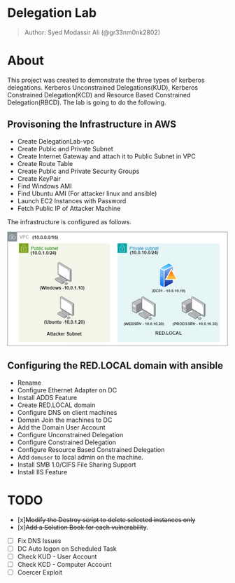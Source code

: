 # Delegation Lab

> Author: Syed Modassir Ali (@gr33nm0nk2802)

# About

This project was created to demonstrate the three types of kerberos delegations. Kerberos Unconstrained Delegations(KUD), Kerberos Constrained Delegation(KCD) and Resource Based Constrained Delegation(RBCD). The lab is going to do the following.

## Provisoning the Infrastructure in AWS
 
- Create DelegationLab-vpc
- Create Public and Private Subnet
- Create Internet Gateway and attach it to Public Subnet in VPC
- Create Route Table
- Create Public and Private Security Groups
- Create KeyPair
- Find Windows AMI
- Find Ubuntu AMI (For attacker linux and ansible)
- Launch EC2 Instances with Password
- Fetch Public IP of Attacker Machine

The infrastructure is configured as follows.

![](/docs/assets/images/DelegationLab-Diagram.png)

## Configuring the RED.LOCAL domain with ansible

- Rename 
- Configure Ethernet Adapter on DC
- Install ADDS Feature
- Create RED.LOCAL domain
- Configure DNS on client machines
- Domain Join the machines to DC
- Add the Domain User Account
- Configure Unconstrained Delegation 
- Configure Constrained Delegation
- Configure Resource Based Constrained Delegation
- Add `domuser` to local admin on the machine.
- Install SMB 1.0/CIFS File Sharing Support
- Install IIS Feature

# TODO 

- [x]~~Modify the Destroy script to delete selected instances only~~
- [x]~~Add a Solution Book for each vulnerability~~.
- [ ] Fix DNS Issues
- [ ] DC Auto logon on Scheduled Task
- [ ] Check KUD - User Account
- [ ] Check KCD - Computer Account
- [ ] Coercer Exploit

